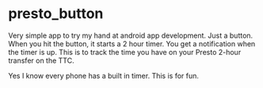 # presto_button

Very simple app to try my hand at android app development.
Just a button. When you hit the button, it starts a 2 hour timer.
You get a notification when the timer is up.
This is to track the time you have on your Presto 2-hour
transfer on the TTC.

Yes I know every phone has a built in timer. This is for fun.